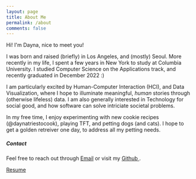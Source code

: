 ```yaml
---
layout: page
title: About Me
permalink: /about
comments: false
---
```


<div class="row justify-content-between">
<div class="col-md-8 pr-5">

<p> Hi! I'm Dayna, nice to meet you!</p>
<p> I was born and raised (briefly) in Los Angeles, and (mostly) Seoul. More recently in my life, I spent a few years in New York to study at Columbia University. I studied Computer Science on the Applications track, and recently graduated in December 2022 :) </p>

<p> I am particularly excited by Human-Computer Interaction (HCI), and Data Visualization, where I hope to illuminate meaningful, <em>human</em> stories through (otherwise lifeless) data. I am also generally interested in Technology for social good, and how software can solve intriciate societal problems.</p>


<!-- <p class="mb-5"><img class="shadow-lg" src="{{site.baseurl}}/assets/images/mediumish-jekyll-template.png" alt="jekyll template mediumish" /></p>
<h4>Documentation</h4> -->

<p> In my free time, I enjoy experimenting with new cookie recipes (@daynatriestocook), playing TFT, and petting dogs (and cats). I hope to get a golden retreiver one day, to address all my petting needs.</p>

</div>

<div class="col-md-4">

<div class="sticky-top sticky-top-80">
<h5>Contact</h5>
<p>Feel free to reach out through <a target="_blank" href="mailto:dl3410@columbia.edu">Email<i class="fab fa-solid fa-envelope"></i></a> or visit my <a target="_blank" href="https://github.com/delee19"> Github <i class="fab fa-github"></i></a>.</p>

<a target="_blank" href="/" class="btn btn-secondary">Resume</a>

</div>
</div>
</div>
